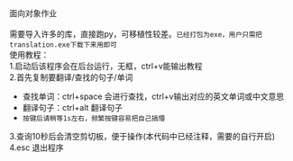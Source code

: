 面向对象作业<br><br>
需要导入许多的库，直接跑py，可移植性较差。`已经打包为exe，用户只需把translation.exe下载下来用即可`<br>
使用教程：<br>
1.启动后该程序会在后台运行，无框，ctrl+v能输出教程<br>
2.首先复制要翻译/查找的句子/单词
 - 查找单词：ctrl+space 会进行查找，ctrl+v输出对应的英文单词或中文意思
 - 翻译句子：ctrl+alt 翻译句子
 - `按键后请稍等1s左右，频繁按键容易把自己搞懵`

3.查询10秒后会清空剪切板，便于操作(本代码中已经注释，需要的自行开启)<br>
4.esc 退出程序
